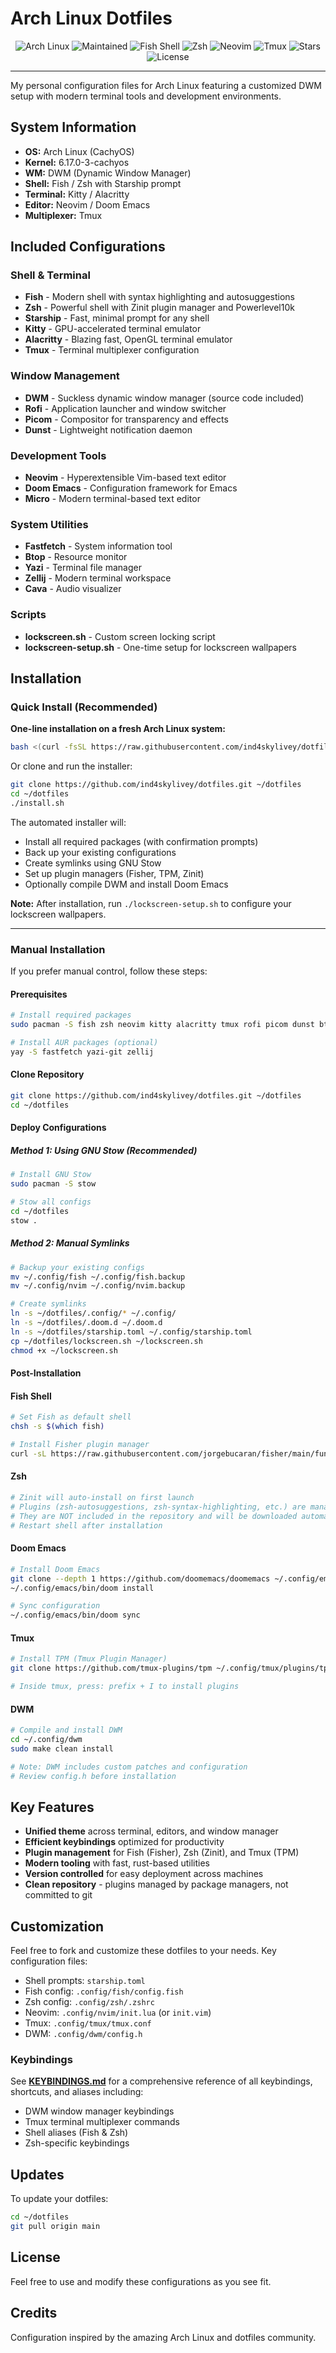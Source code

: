 # Arch Linux Dotfiles

<div align="center">

![Arch Linux](https://img.shields.io/badge/Arch%20Linux-1793D1?logo=arch-linux&logoColor=fff&style=for-the-badge)
![Maintained](https://img.shields.io/badge/Maintained%3F-yes-green.svg?style=for-the-badge)
![Fish Shell](https://img.shields.io/badge/Fish-black?style=for-the-badge&logo=fishshell&logoColor=white)
![Zsh](https://img.shields.io/badge/Zsh-black?style=for-the-badge&logo=zsh&logoColor=white)
![Neovim](https://img.shields.io/badge/Neovim-57A143?style=for-the-badge&logo=neovim&logoColor=white)
![Tmux](https://img.shields.io/badge/Tmux-1BB91F?style=for-the-badge&logo=tmux&logoColor=white)
![Stars](https://img.shields.io/github/stars/ind4skylivey/dotfiles?style=for-the-badge)
![License](https://img.shields.io/badge/License-MIT-blue.svg?style=for-the-badge)

</div>

---

My personal configuration files for Arch Linux featuring a customized DWM setup with modern terminal tools and development environments.

## System Information

- **OS:** Arch Linux (CachyOS)
- **Kernel:** 6.17.0-3-cachyos
- **WM:** DWM (Dynamic Window Manager)
- **Shell:** Fish / Zsh with Starship prompt
- **Terminal:** Kitty / Alacritty
- **Editor:** Neovim / Doom Emacs
- **Multiplexer:** Tmux

## Included Configurations

### Shell & Terminal
- **Fish** - Modern shell with syntax highlighting and autosuggestions
- **Zsh** - Powerful shell with Zinit plugin manager and Powerlevel10k
- **Starship** - Fast, minimal prompt for any shell
- **Kitty** - GPU-accelerated terminal emulator
- **Alacritty** - Blazing fast, OpenGL terminal emulator
- **Tmux** - Terminal multiplexer configuration

### Window Management
- **DWM** - Suckless dynamic window manager (source code included)
- **Rofi** - Application launcher and window switcher
- **Picom** - Compositor for transparency and effects
- **Dunst** - Lightweight notification daemon

### Development Tools
- **Neovim** - Hyperextensible Vim-based text editor
- **Doom Emacs** - Configuration framework for Emacs
- **Micro** - Modern terminal-based text editor

### System Utilities
- **Fastfetch** - System information tool
- **Btop** - Resource monitor
- **Yazi** - Terminal file manager
- **Zellij** - Modern terminal workspace
- **Cava** - Audio visualizer

### Scripts
- **lockscreen.sh** - Custom screen locking script
- **lockscreen-setup.sh** - One-time setup for lockscreen wallpapers

## Installation

### Quick Install (Recommended)

**One-line installation on a fresh Arch Linux system:**

```bash
bash <(curl -fsSL https://raw.githubusercontent.com/ind4skylivey/dotfiles/main/bootstrap.sh)
```

Or clone and run the installer:

```bash
git clone https://github.com/ind4skylivey/dotfiles.git ~/dotfiles
cd ~/dotfiles
./install.sh
```

The automated installer will:
- Install all required packages (with confirmation prompts)
- Back up your existing configurations
- Create symlinks using GNU Stow
- Set up plugin managers (Fisher, TPM, Zinit)
- Optionally compile DWM and install Doom Emacs

**Note:** After installation, run `./lockscreen-setup.sh` to configure your lockscreen wallpapers.

---

### Manual Installation

If you prefer manual control, follow these steps:

#### Prerequisites

```bash
# Install required packages
sudo pacman -S fish zsh neovim kitty alacritty tmux rofi picom dunst btop starship git stow

# Install AUR packages (optional)
yay -S fastfetch yazi-git zellij
```

#### Clone Repository

```bash
git clone https://github.com/ind4skylivey/dotfiles.git ~/dotfiles
cd ~/dotfiles
```

#### Deploy Configurations

##### Method 1: Using GNU Stow (Recommended)

```bash
# Install GNU Stow
sudo pacman -S stow

# Stow all configs
cd ~/dotfiles
stow .
```

##### Method 2: Manual Symlinks

```bash
# Backup your existing configs
mv ~/.config/fish ~/.config/fish.backup
mv ~/.config/nvim ~/.config/nvim.backup

# Create symlinks
ln -s ~/dotfiles/.config/* ~/.config/
ln -s ~/dotfiles/.doom.d ~/.doom.d
ln -s ~/dotfiles/starship.toml ~/.config/starship.toml
cp ~/dotfiles/lockscreen.sh ~/lockscreen.sh
chmod +x ~/lockscreen.sh
```

#### Post-Installation

#### Fish Shell
```bash
# Set Fish as default shell
chsh -s $(which fish)

# Install Fisher plugin manager
curl -sL https://raw.githubusercontent.com/jorgebucaran/fisher/main/functions/fisher.fish | source && fisher install jorgebucaran/fisher
```

#### Zsh
```bash
# Zinit will auto-install on first launch
# Plugins (zsh-autosuggestions, zsh-syntax-highlighting, etc.) are managed by Zinit
# They are NOT included in the repository and will be downloaded automatically
# Restart shell after installation
```

#### Doom Emacs
```bash
# Install Doom Emacs
git clone --depth 1 https://github.com/doomemacs/doomemacs ~/.config/emacs
~/.config/emacs/bin/doom install

# Sync configuration
~/.config/emacs/bin/doom sync
```

#### Tmux
```bash
# Install TPM (Tmux Plugin Manager)
git clone https://github.com/tmux-plugins/tpm ~/.config/tmux/plugins/tpm

# Inside tmux, press: prefix + I to install plugins
```

#### DWM
```bash
# Compile and install DWM
cd ~/.config/dwm
sudo make clean install

# Note: DWM includes custom patches and configuration
# Review config.h before installation
```

## Key Features

- **Unified theme** across terminal, editors, and window manager
- **Efficient keybindings** optimized for productivity
- **Plugin management** for Fish (Fisher), Zsh (Zinit), and Tmux (TPM)
- **Modern tooling** with fast, rust-based utilities
- **Version controlled** for easy deployment across machines
- **Clean repository** - plugins managed by package managers, not committed to git

## Customization

Feel free to fork and customize these dotfiles to your needs. Key configuration files:

- Shell prompts: `starship.toml`
- Fish config: `.config/fish/config.fish`
- Zsh config: `.config/zsh/.zshrc`
- Neovim: `.config/nvim/init.lua` (or `init.vim`)
- Tmux: `.config/tmux/tmux.conf`
- DWM: `.config/dwm/config.h`

### Keybindings

See **[KEYBINDINGS.md](KEYBINDINGS.md)** for a comprehensive reference of all keybindings, shortcuts, and aliases including:
- DWM window manager keybindings
- Tmux terminal multiplexer commands
- Shell aliases (Fish & Zsh)
- Zsh-specific keybindings

## Updates

To update your dotfiles:

```bash
cd ~/dotfiles
git pull origin main
```

## License

Feel free to use and modify these configurations as you see fit.

## Credits

Configuration inspired by the amazing Arch Linux and dotfiles community.
